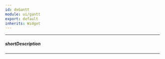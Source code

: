 ```yaml
---
id: dxGantt
module: ui/gantt
export: default
inherits: Widget
---
```

---
##### shortDescription

---
